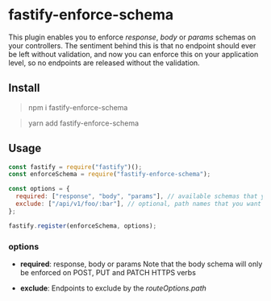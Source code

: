 # fastify-enforce-schema

This plugin enables you to enforce _response_, _body_ or _params_ schemas on your controllers. The sentiment behind this is that no endpoint should ever be left without validation, and now you can enforce this on your application level, so no endpoints are released without the validation.

## Install

> npm i fastify-enforce-schema

> yarn add fastify-enforce-schema

## Usage

```js
const fastify = require("fastify")();
const enforceSchema = require("fastify-enforce-schema");

const options = {
  required: ["response", "body", "params"], // available schemas that you'd want to enforce
  exclude: ["/api/v1/foo/:bar"], // optional, path names that you want to exclude
};

fastify.register(enforceSchema, options);
```

### options

- **required**: response, body or params
  Note that the body schema will only be enforced on POST, PUT and PATCH HTTPS verbs

- **exclude**: Endpoints to exclude by the _routeOptions.path_
